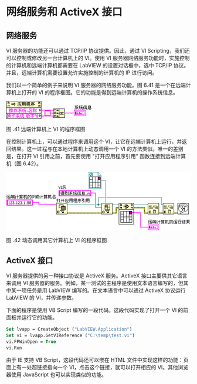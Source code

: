 # 网络服务和 ActiveX 接口

## 网络服务

VI 服务器的功能还可以通过 TCP/IP 协议提供。因此，通过 VI
Scripting，我们还可以控制或修改另一台计算机上的 VI。使用 VI 服务器网络服务功能时，实施控制的计算机和远端计算机都需要在 LabVIEW 的设置对话框中，选中 TCP/IP 协议。并且，远端计算机需要设置允许实施控制的计算机的 IP 进行访问。

我们以一个简单的例子来说明 VI 服务器的网络服务功能。图
6.41 是一个在远端计算机上打开的 VI 的程序框图。它的功能是得到远端计算机的操作系统信息。

![](images/image441.png)

图 .41 远端计算机上 VI 的程序框图

在控制计算机上，可以通过程序来调用这个 VI，让它在远端计算机上运行，并返回结果。这一过程与在本地计算机上动态调用一个 VI 的方法类似。唯一的差别是，在打开 VI 引用之前，首先要使用 "打开应用程序引用" 函数连接到远端计算机（图
6.42）。

![](images/image442.png)

图 .42 动态调用其它计算机上 VI 的程序框图

## ActiveX 接口

VI 服务器提供的另一种接口协议是 ActiveX 服务。ActiveX 接口主要供其它语言来调用 VI 服务器的服务。例如，某一测试的主程序是使用文本语言编写的，但其中某一项任务是用 LabVIEW 编写的。在文本语言中可以通过 ActiveX 协议运行 LabVIEW 的 VI，并传递参数。

下面的程序是使用 VB
Script 编写的一段代码。这段代码实现了打开一个 VI 的前面板并运行它的功能。

```vb
Set lvapp = CreateObject ("LabVIEW.Application")
Set vi = lvapp.GetVIReference ("C:\temp\test.vi")
vi.FPWinOpen = True
vi.Run
```

由于 IE 支持 VB
Script，这段代码还可以嵌在 HTML 文件中实现这样的功能：页面上有一处超链接指向一个 VI，点击这个链接，就可以打开相应的 VI。其他浏览器使用 JavaScript 也可以实现类似的功能。